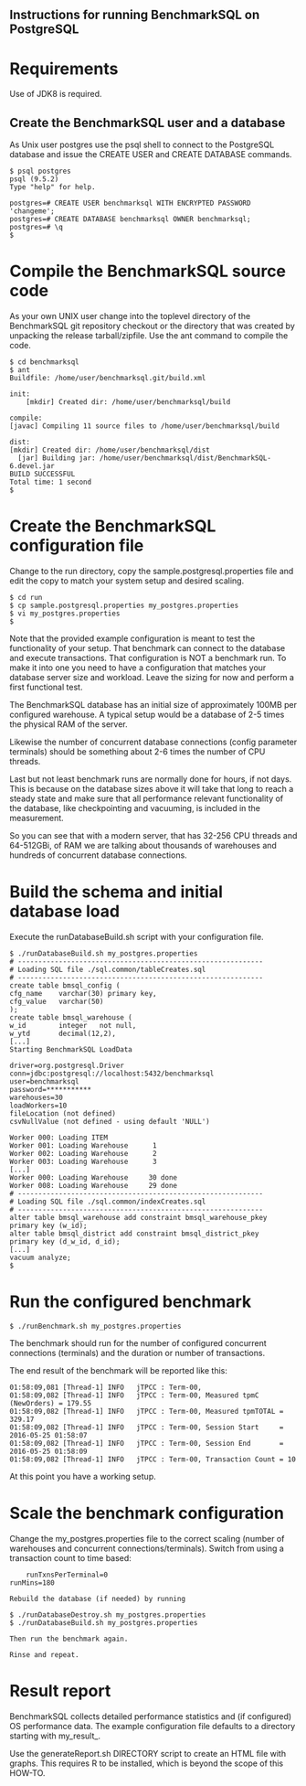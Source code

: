 
Instructions for running BenchmarkSQL on PostgreSQL
---------------------------------------------------

# Requirements

Use of JDK8 is required.

## Create the BenchmarkSQL user and a database

[comment]: <> (TODO Include Windows)

As Unix user postgres use the psql shell to connect to the PostgreSQL database
and issue the CREATE USER and CREATE DATABASE commands.

    $ psql postgres
    psql (9.5.2)
    Type "help" for help.

    postgres=# CREATE USER benchmarksql WITH ENCRYPTED PASSWORD 'changeme';
    postgres=# CREATE DATABASE benchmarksql OWNER benchmarksql;
    postgres=# \q
    $

# Compile the BenchmarkSQL source code

[comment]: <> (TODO Change when Maven is included)

As your own UNIX user change into the toplevel directory of the BenchmarkSQL
git repository checkout or the directory that was created by unpacking the
release tarball/zipfile.
Use the ant command to compile the code.

    $ cd benchmarksql
    $ ant
    Buildfile: /home/user/benchmarksql.git/build.xml

    init:
        [mkdir] Created dir: /home/user/benchmarksql/build

    compile:
	[javac] Compiling 11 source files to /home/user/benchmarksql/build

    dist:
	[mkdir] Created dir: /home/user/benchmarksql/dist
	  [jar] Building jar: /home/user/benchmarksql/dist/BenchmarkSQL-6.devel.jar
    BUILD SUCCESSFUL
    Total time: 1 second
    $

# Create the BenchmarkSQL configuration file

Change to the run directory, copy the sample.postgresql.properties file and
edit the copy to match your system setup and desired scaling.

    $ cd run
    $ cp sample.postgresql.properties my_postgres.properties
    $ vi my_postgres.properties
    $

Note that the provided example configuration is meant to test the functionality
of your setup.
That benchmark can connect to the database and execute transactions.
That configuration is NOT a benchmark run.
To make it into one you need to have a configuration that matches your database
server size and workload.
Leave the sizing for now and perform a first functional test.

The BenchmarkSQL database has an initial size of approximately 100MB per
configured warehouse.
A typical setup would be a database of 2-5 times the physical RAM of the
server.

Likewise the number of concurrent database connections (config parameter
terminals) should be something about 2-6 times the number of CPU threads.

Last but not least benchmark runs are normally done for hours, if not days.
This is because on the database sizes above it will take that long to reach a
steady state and make sure that all performance relevant functionality of the
database, like checkpointing and vacuuming, is included in the measurement.

So you can see that with a modern server, that has 32-256 CPU threads and
64-512GBi, of RAM we are talking about thousands of warehouses and hundreds of
concurrent database connections.

# Build the schema and initial database load

Execute the runDatabaseBuild.sh script with your configuration file.

    $ ./runDatabaseBuild.sh my_postgres.properties
    # ------------------------------------------------------------
    # Loading SQL file ./sql.common/tableCreates.sql
    # ------------------------------------------------------------
    create table bmsql_config (
    cfg_name    varchar(30) primary key,
    cfg_value   varchar(50)
    );
    create table bmsql_warehouse (
    w_id        integer   not null,
    w_ytd       decimal(12,2),
    [...]
    Starting BenchmarkSQL LoadData

    driver=org.postgresql.Driver
    conn=jdbc:postgresql://localhost:5432/benchmarksql
    user=benchmarksql
    password=***********
    warehouses=30
    loadWorkers=10
    fileLocation (not defined)
    csvNullValue (not defined - using default 'NULL')

    Worker 000: Loading ITEM
    Worker 001: Loading Warehouse      1
    Worker 002: Loading Warehouse      2
    Worker 003: Loading Warehouse      3
    [...]
    Worker 000: Loading Warehouse     30 done
    Worker 008: Loading Warehouse     29 done
    # ------------------------------------------------------------
    # Loading SQL file ./sql.common/indexCreates.sql
    # ------------------------------------------------------------
    alter table bmsql_warehouse add constraint bmsql_warehouse_pkey
    primary key (w_id);
    alter table bmsql_district add constraint bmsql_district_pkey
    primary key (d_w_id, d_id);
    [...]
    vacuum analyze;
    $

# Run the configured benchmark

    $ ./runBenchmark.sh my_postgres.properties

The benchmark should run for the number of configured concurrent connections
(terminals) and the duration or number of transactions.

The end result of the benchmark will be reported like this:

    01:58:09,081 [Thread-1] INFO   jTPCC : Term-00,
    01:58:09,082 [Thread-1] INFO   jTPCC : Term-00, Measured tpmC (NewOrders) = 179.55
    01:58:09,082 [Thread-1] INFO   jTPCC : Term-00, Measured tpmTOTAL = 329.17
    01:58:09,082 [Thread-1] INFO   jTPCC : Term-00, Session Start     = 2016-05-25 01:58:07
    01:58:09,082 [Thread-1] INFO   jTPCC : Term-00, Session End       = 2016-05-25 01:58:09
    01:58:09,082 [Thread-1] INFO   jTPCC : Term-00, Transaction Count = 10

At this point you have a working setup.

# Scale the benchmark configuration

Change the my_postgres.properties file to the correct scaling
(number of warehouses and concurrent connections/terminals). Switch
from using a transaction count to time based:

        runTxnsPerTerminal=0
	runMins=180

    Rebuild the database (if needed) by running

    $ ./runDatabaseDestroy.sh my_postgres.properties
    $ ./runDatabaseBuild.sh my_postgres.properties

    Then run the benchmark again.

    Rinse and repeat.

# Result report

BenchmarkSQL collects detailed performance statistics and (if
configured) OS performance data. The example configuration file
defaults to a directory starting with my_result_.

Use the generateReport.sh DIRECTORY script to create an HTML file
with graphs. This requires R to be installed, which is beyond the
scope of this HOW-TO.

